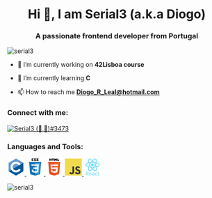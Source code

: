 <h1 align="center">Hi 👋, I am Serial3 (a.k.a Diogo)</h1>
<h3 align="center">A passionate frontend developer from Portugal</h3>

<p align="left"> <img src="https://komarev.com/ghpvc/?username=serial3&label=Profile%20views&color=0e75b6&style=flat" alt="serial3" /> </p>

- 🔭 I’m currently working on **42Lisboa course**

- 🌱 I’m currently learning **C**

- 📫 How to reach me **Diogo_R_Leal@hotmail.com**

<h3 align="left">Connect with me:</h3>
<p align="left">
<a href="https://discord.gg/Serial3 (🎩,🎩)#3473" target="blank"><img align="center" src="https://raw.githubusercontent.com/rahuldkjain/github-profile-readme-generator/master/src/images/icons/Social/discord.svg" alt="Serial3 (🎩,🎩)#3473" height="30" width="40" /></a>
</p>

<h3 align="left">Languages and Tools:</h3>
<p align="left"> <a href="https://www.cprogramming.com/" target="_blank" rel="noreferrer"> <img src="https://raw.githubusercontent.com/devicons/devicon/master/icons/c/c-original.svg" alt="c" width="40" height="40"/> </a> <a href="https://www.w3schools.com/css/" target="_blank" rel="noreferrer"> <img src="https://raw.githubusercontent.com/devicons/devicon/master/icons/css3/css3-original-wordmark.svg" alt="css3" width="40" height="40"/> </a> <a href="https://www.w3.org/html/" target="_blank" rel="noreferrer"> <img src="https://raw.githubusercontent.com/devicons/devicon/master/icons/html5/html5-original-wordmark.svg" alt="html5" width="40" height="40"/> </a> <a href="https://developer.mozilla.org/en-US/docs/Web/JavaScript" target="_blank" rel="noreferrer"> <img src="https://raw.githubusercontent.com/devicons/devicon/master/icons/javascript/javascript-original.svg" alt="javascript" width="40" height="40"/> </a> <a href="https://reactjs.org/" target="_blank" rel="noreferrer"> <img src="https://raw.githubusercontent.com/devicons/devicon/master/icons/react/react-original-wordmark.svg" alt="react" width="40" height="40"/> </a> </p>

<p><img align="center" src="https://github-readme-stats.vercel.app/api/top-langs?username=serial3&show_icons=true&locale=en&layout=compact" alt="serial3" /></p>
